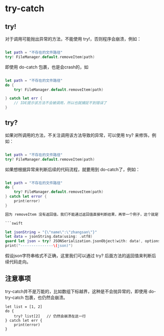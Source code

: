 # try-catch

## try!

对于调用可能抛出异常的方法，不能使用 try!，否则程序会崩溃，例如：

```swift

let path = "不存在的文件路径"
try! FileManager.default.removeItem(path)

```

即使用 do-catch 包裹，也是会crash的，如

```swift

let path = "不存在的文件路径"
do {
    try! FileManager.default.removeItem(path)

} catch let err {
    // IDE提示该方法不会被调用，所以也就捕捉不到错误了
}

```

## try?

如果对所调用的方法，不关注调用该方法导致的异常，可以使用 try? 来修饰，例如：

```swift

let path = "不存在的文件路径"
try? FileManager.default.removeItem(path)

```

如果想根据异常来判断后续的代码流程，就要用到 do-catch了，例如：

```swift

let path = "不存在的文件路径"
do {
    try? FileManager.default.removeItem(path)
} catch let error {
    print(error)
}

因为 removeItem 没有返回值，我们不能通过返回值直接判断结果，再举一个例子，这个就是可以的。

```swift

let jsonString = "{\"name\":\"zhangsan\"}"
let data = jsonString.data(using: .utf8)
guard let json = try? JSONSerialization.jsonObject(with: data!, options: []) else { return }
print("---------------\(json)")

```
假设json字符串格式不正确，这里我们可以通过 try? 后面方法的返回值来判断后续代码走向。

## 注意事项

try-catch并不是万能的，比如数组下标越界，这种是不会抛异常的，即使用 do-try-catch 包裹，也仍然会崩溃。

```
let list = [1, 2]
do {
    try? list[2]   // 仍然会崩溃在这一行
} catch let err {
    print(error)
}

```

